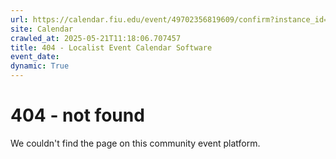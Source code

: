 ```yaml
---
url: https://calendar.fiu.edu/event/49702356819609/confirm?instance_id=49702356820634&return=https%3A%2F%2Fcalendar.fiu.edu%2Fcalendar%3Fevent_types%255B%255D%3D127584
site: Calendar
crawled_at: 2025-05-21T11:18:06.707457
title: 404 - Localist Event Calendar Software
event_date: 
dynamic: True
---
```


# 404 - not found
We couldn't find the page on this community event platform.
